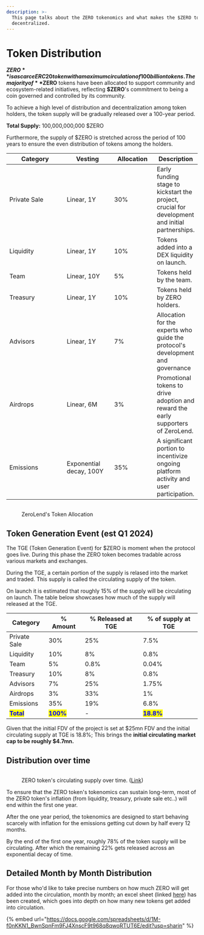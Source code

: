 ```yaml
---
description: >-
  This page talks about the ZERO tokenomics and what makes the $ZERO token
  decentralized.
---
```


# Token Distribution

**$ZERO** is a scarce ERC20 token with a maximum circulation of 100 billion tokens. The majority of **$ZERO** tokens have been allocated to support community and ecosystem-related initiatives, reflecting **$ZERO**'s commitment to being a coin governed and controlled by its community.

To achieve a high level of distribution and decentralization among token holders, the token supply will be gradually released over a 100-year period.&#x20;

**Total Supply:** 100,000,000,000 $ZERO

Furthermore, the supply of $ZERO is stretched across the period of 100 years to ensure the even distribution of tokens among the holders.

<table data-full-width="true"><thead><tr><th width="238.33333333333331">Category</th><th width="145">Vesting</th><th width="126">Allocation</th><th>Description</th></tr></thead><tbody><tr><td>Private Sale</td><td>Linear, 1Y</td><td>30%</td><td>Early funding stage to kickstart the project, crucial for development and initial partnerships.</td></tr><tr><td>Liquidity</td><td>Linear, 1Y</td><td>10%</td><td>Tokens added into a DEX liquidity on launch.</td></tr><tr><td>Team</td><td>Linear, 10Y</td><td>5%</td><td>Tokens held by the team.</td></tr><tr><td>Treasury</td><td>Linear, 1Y</td><td>10%</td><td>Tokens held by ZERO holders.</td></tr><tr><td>Advisors</td><td>Linear, 1Y</td><td>7%</td><td>Allocation for the experts who guide the protocol's development and governance</td></tr><tr><td>Airdrops</td><td>Linear, 6M</td><td>3%</td><td>Promotional tokens to drive adoption and reward the early supporters of ZeroLend. </td></tr><tr><td>Emissions</td><td>Exponential decay, 100Y</td><td>35%</td><td>A significant portion to incentivize ongoing platform activity and user participation.</td></tr></tbody></table>

<figure><img src="../.gitbook/assets/Screenshot 2023-12-31 at 12.21.48 AM.png" alt=""><figcaption><p>ZeroLend's Token Allocation</p></figcaption></figure>

## Token Generation Event (est Q1 2024)

The TGE (Token Generation Event) for $ZERO is moment when the protocol goes live. During this phase the ZERO token becomes tradable across various markets and exchanges.

During the TGE, a certain portion of the supply is relased into the market and traded. This supply is called the circulating supply of the token.

On launch it is estimated that roughly 15% of the supply will be circulating on launch. The table below showcases how much of the supply will released at the TGE.

| Category                                   | % Amount                                  | % Released at TGE | % of supply at TGE                         |
| ------------------------------------------ | ----------------------------------------- | ----------------- | ------------------------------------------ |
| Private Sale                               | 30%                                       | 25%               | 7.5%                                       |
| Liquidity                                  | 10%                                       | 8%                | 0.8%                                       |
| Team                                       | 5%                                        | 0.8%              | 0.04%                                      |
| Treasury                                   | 10%                                       | 8%                | 0.8%                                       |
| Advisors                                   | 7%                                        | 25%               | 1.75%                                      |
| Airdrops                                   | 3%                                        | 33%               | 1%                                         |
| Emissions                                  | 35%                                       | 19%               | 6.8%                                       |
| <mark style="color:blue;">**Total**</mark> | <mark style="color:blue;">**100%**</mark> | -                 | <mark style="color:blue;">**18.8%**</mark> |

Given that the initial FDV of the project is set at $25mn FDV and the initial circulating supply at TGE is 18.8%; This brings the **initial circulating market cap to be roughly $4.7mn.**

## Distribution over time

<figure><img src="../.gitbook/assets/Screenshot 2023-12-31 at 10.48.15 PM.png" alt=""><figcaption><p>ZERO token's circulating supply over time. (<a href="https://docs.google.com/spreadsheets/d/1M-f0nKKN1_BwnSpnFm9FJ4XnscF9t968q8qwoRTUT6E/edit?usp=sharing">Link</a>)</p></figcaption></figure>

To ensure that the ZERO token's tokenomics can sustain long-term, most of the ZERO token's inflation (from liquidity, treasury, private sale etc..) will end within the first one year.&#x20;

After the one year period, the tokenomics are designed to start behaving scarcely with inflation for the emissions getting cut down by half every 12 months.

By the end of the first one year, roughly 78% of the token supply will be circulating. After which the remaining 22% gets released across an exponential decay of time.

## Detailed Month by Month Distribution

For those who'd like to take precise numbers on how much ZERO will get added into the circulation, month by month; an excel sheet (linked [here](https://docs.google.com/spreadsheets/d/1M-f0nKKN1\_BwnSpnFm9FJ4XnscF9t968q8qwoRTUT6E/edit?usp=sharing)) has been created, which goes into depth on how many new tokens get added into circulation.

{% embed url="https://docs.google.com/spreadsheets/d/1M-f0nKKN1_BwnSpnFm9FJ4XnscF9t968q8qwoRTUT6E/edit?usp=sharin" %}
